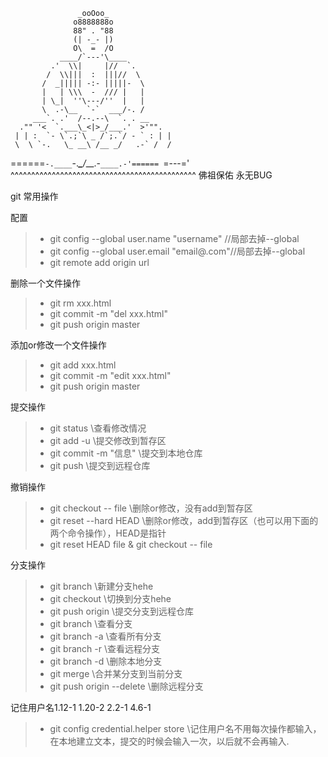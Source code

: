 

                   _ooOoo_
                  o8888888o
                  88" . "88
                  (| -_- |)
                  O\  =  /O
               ____/`---'\____
             .'  \\|     |//  `.
            /  \\|||  :  |||//  \
           /  _||||| -:- |||||-  \
           |   | \\\  -  /// |   |
           | \_|  ''\---/''  |   |
           \  .-\__  `-`  ___/-. /
         ___`. .'  /--.--\  `. . __
      ."" '<  `.___\_<|>_/___.'  >'"".
     | | :  `- \`.;`\ _ /`;.`/ - ` : | |
     \  \ `-.   \_ __\ /__ _/   .-` /  /
======`-.____`-.___\_____/___.-`____.-'======
                   `=---='
^^^^^^^^^^^^^^^^^^^^^^^^^^^^^^^^^^^^^^^^^^^^^
            佛祖保佑       永无BUG


git 常用操作


配置
>* git config --global user.name "username" //局部去掉--global
>* git config --global user.email "email@.com"//局部去掉--global
>* git remote add origin url


删除一个文件操作
>* git rm xxx.html
>* git commit -m "del xxx.html"
>* git push origin master

添加or修改一个文件操作
>* git add xxx.html
>* git commit -m "edit xxx.html"
>* git push origin master


提交操作
>* git status  \\查看修改情况
>* git add -u  \\提交修改到暂存区
>* git commit -m "信息"   \\提交到本地仓库
>* git push  \\提交到远程仓库


撤销操作
>* git checkout -- file   \\删除or修改，没有add到暂存区
>* git reset --hard HEAD   \\删除or修改，add到暂存区（也可以用下面的两个命令操作），HEAD是指针
>* git reset HEAD  file & git checkout -- file

分支操作
>* git branch <name>  \\新建分支hehe
>* git checkout <name>  \\切换到分支hehe
>* git push origin <name>  \\提交分支到远程仓库
>* git branch  \\查看分支
>* git branch -a \\查看所有分支
>* git branch -r \\查看远程分支
>* git branch -d <name> \\删除本地分支<name>
>* git merge <name> \\合并某分支<name>到当前分支
>* git push origin --delete <name> \\删除远程分支

记住用户名1.12-1  1.20-2  2.2-1 4.6-1
>* git config credential.helper store \\记住用户名不用每次操作都输入，在本地建立文本，提交的时候会输入一次，以后就不会再输入.

